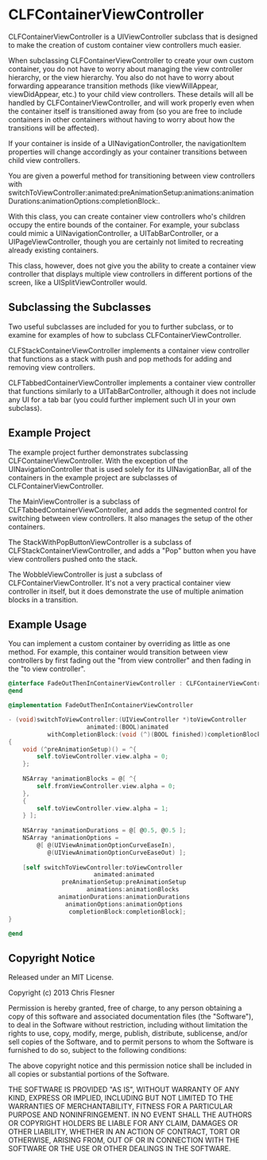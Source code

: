 # CLFContainerViewController

CLFContainerViewController is a UIViewController subclass that is designed to make the creation of custom container view controllers much easier.

When subclassing CLFContainerViewController to create your own custom container, you do not have to worry about managing the view controller hierarchy, or the view hierarchy. You also do not have to worry about forwarding appearance transition methods (like viewWillAppear, viewDidAppear, etc.) to your child view controllers. These details will all be handled by CLFContainerViewController, and will work properly even when the container itself is transitioned away from (so you are free to include containers in other containers without having to worry about how the transitions will be affected).

If your container is inside of a UINavigationController, the navigationItem properties will change accordingly as your container transitions between child view controllers.

You are given a powerful method for transitioning between view controllers with switchToViewController:animated:preAnimationSetup:animations:animationDurations:animationOptions:completionBlock:.

With this class, you can create container view controllers who's children occupy the entire bounds of the container. For example, your subclass could mimic a UINavigationController, a UITabBarController, or a UIPageViewController, though you are certainly not limited to recreating already existing containers.

This class, however, does not give you the ability to create a container view controller that displays multiple view controllers in different portions of the screen, like a UISplitViewController would.

## Subclassing the Subclasses

Two useful subclasses are included for you to further subclass, or to examine for examples of how to subclass CLFContainerViewController.

CLFStackContainerViewController implements a container view controller that functions as a stack with push and pop methods for adding and
removing view controllers.

CLFTabbedContainerViewController implements a container view controller that functions similarly to a UITabBarController, although it does not include any UI for a tab bar (you could further implement such UI in your own subclass).

## Example Project

The example project further demonstrates subclassing CLFContainerViewController. With the exception of the UINavigationController that is used solely for its UINavigationBar, all of the containers in the example project are subclasses of CLFContainerViewController.

The MainViewController is a subclass of CLFTabbedContainerViewController, and adds the segmented control for switching between view controllers. It also manages the setup of the other containers.

The StackWithPopButtonViewController is a subclass of CLFStackContainerViewController, and adds a "Pop" button when you have view controllers pushed onto the stack.

The WobbleViewController is just a subclass of CLFContainerViewController. It's not a very practical container view controller in itself, but it does demonstrate the use of multiple animation blocks in a transition.

## Example Usage

You can implement a custom container by overriding as little as one method. For example, this container would transition between view controllers by first fading out the "from view controller" and then fading in the "to view controller".

```objective-c
@interface FadeOutThenInContainerViewController : CLFContainerViewController
@end

@implementation FadeOutThenInContainerViewController

- (void)switchToViewController:(UIViewController *)toViewController
                      animated:(BOOL)animated
           withCompletionBlock:(void (^)(BOOL finished))completionBlock
{
    void (^preAnimationSetup)() = ^{
        self.toViewController.view.alpha = 0;
    };
    
    NSArray *animationBlocks = @[ ^{
        self.fromViewController.view.alpha = 0;
    },
    { 
        self.toViewController.view.alpha = 1;
    } ];
    
    NSArray *animationDurations = @[ @0.5, @0.5 ];
    NSArray *animationOptions =
        @[ @(UIViewAnimationOptionCurveEaseIn),
           @(UIViewAnimationOptionCurveEaseOut) ];
           
    [self switchToViewController:toViewController
                        animated:animated
               preAnimationSetup:preAnimationSetup
               		  animations:animationBlocks
              animationDurations:animationDurations
                animationOptions:animationOptions
                 completionBlock:completionBlock];
}

@end
```

## Copyright Notice
Released under an MIT License.

Copyright (c) 2013 Chris Flesner

Permission is hereby granted, free of charge, to any person obtaining a copy of this software and associated documentation files (the "Software"), to deal in the Software without restriction, including without limitation the rights to use, copy, modify, merge, publish, distribute, sublicense, and/or sell copies of the Software, and to permit persons to whom the Software is furnished to do so, subject to the following conditions:

The above copyright notice and this permission notice shall be included in all copies or substantial portions of the Software.

THE SOFTWARE IS PROVIDED "AS IS", WITHOUT WARRANTY OF ANY KIND, EXPRESS OR IMPLIED, INCLUDING BUT NOT LIMITED TO THE WARRANTIES OF MERCHANTABILITY, FITNESS FOR A PARTICULAR PURPOSE AND NONINFRINGEMENT. IN NO EVENT SHALL THE AUTHORS OR COPYRIGHT HOLDERS BE LIABLE FOR ANY CLAIM, DAMAGES OR OTHER LIABILITY, WHETHER IN AN ACTION OF CONTRACT, TORT OR OTHERWISE, ARISING FROM, OUT OF OR IN CONNECTION WITH THE SOFTWARE OR THE USE OR OTHER DEALINGS IN THE SOFTWARE.
